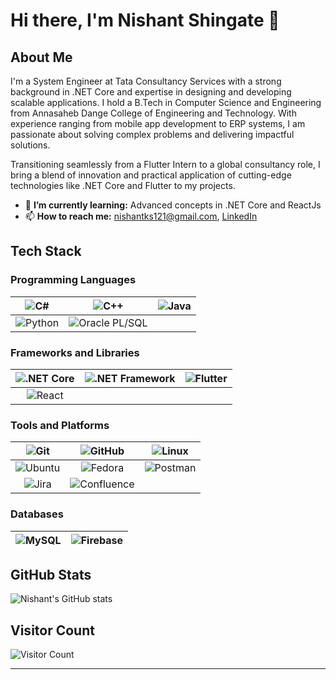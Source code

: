 # Hi there, I'm Nishant Shingate 👋

## About Me

I'm a System Engineer at Tata Consultancy Services with a strong background in .NET Core and expertise in designing and developing scalable applications. I hold a B.Tech in Computer Science and Engineering from Annasaheb Dange College of Engineering and Technology. With experience ranging from mobile app development to ERP systems, I am passionate about solving complex problems and delivering impactful solutions.

Transitioning seamlessly from a Flutter Intern to a global consultancy role, I bring a blend of innovation and practical application of cutting-edge technologies like .NET Core and Flutter to my projects.

- 🌱 **I’m currently learning:** Advanced concepts in .NET Core and ReactJs  
- 📫 **How to reach me:** [nishantks121@gmail.com](mailto:nishantks121@gmail.com), [LinkedIn](https://www.linkedin.com/in/nishant0073/)  

## Tech Stack

### Programming Languages
| ![C#](https://img.shields.io/badge/-C%23-239120?style=flat&logo=c-sharp&logoColor=white) | ![C++](https://img.shields.io/badge/-C++-00599C?style=flat&logo=c%2B%2B&logoColor=white) | ![Java](https://img.shields.io/badge/-Java-007396?style=flat&logo=java&logoColor=white) |
|:---:|:---:|:---:|
| ![Python](https://img.shields.io/badge/-Python-3776AB?style=flat&logo=python&logoColor=white) | ![Oracle PL/SQL](https://img.shields.io/badge/-PL%2FSQL-F80000?style=flat&logo=oracle&logoColor=white) | |
  
### Frameworks and Libraries
| ![.NET Core](https://img.shields.io/badge/-.NET_Core-512BD4?style=flat&logo=dotnet&logoColor=white) | ![.NET Framework](https://img.shields.io/badge/-.NET_Framework-5C2D91?style=flat&logo=dotnet&logoColor=white) | ![Flutter](https://img.shields.io/badge/-Flutter-02569B?style=flat&logo=flutter&logoColor=white) |
|:---:|:---:|:---:|
| ![React](https://img.shields.io/badge/-React-61DAFB?style=flat&logo=react&logoColor=black) | |

### Tools and Platforms
| ![Git](https://img.shields.io/badge/-Git-F05032?style=flat&logo=git&logoColor=white) | ![GitHub](https://img.shields.io/badge/-GitHub-181717?style=flat&logo=github&logoColor=white) | ![Linux](https://img.shields.io/badge/-Linux-FCC624?style=flat&logo=linux&logoColor=black) |
|:---:|:---:|:---:|
| ![Ubuntu](https://img.shields.io/badge/-Ubuntu-E95420?style=flat&logo=ubuntu&logoColor=white) | ![Fedora](https://img.shields.io/badge/-Fedora-294172?style=flat&logo=fedora&logoColor=white) | ![Postman](https://img.shields.io/badge/-Postman-FF6C37?style=flat&logo=postman&logoColor=white) |
| ![Jira](https://img.shields.io/badge/-Jira-0052CC?style=flat&logo=jira&logoColor=white) | ![Confluence](https://img.shields.io/badge/-Confluence-172B4D?style=flat&logo=confluence&logoColor=white) | |

### Databases
| ![MySQL](https://img.shields.io/badge/-MySQL-4479A1?style=flat&logo=mysql&logoColor=white) | ![Firebase](https://img.shields.io/badge/-Firebase-FFCA28?style=flat&logo=firebase&logoColor=black) |
|:---:|:---:|

## GitHub Stats

![Nishant's GitHub stats](https://github-readme-stats.vercel.app/api?username=Nishant0073&show_icons=true&theme=radical)

## Visitor Count

![Visitor Count](https://profile-counter.glitch.me/Nishant0073/count.svg)

---

